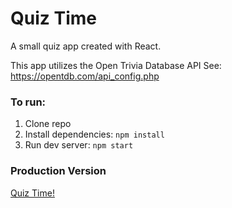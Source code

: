 # Quiz Time

A small quiz app created with React. 

This app utilizes the Open Trivia Database API
See: https://opentdb.com/api_config.php

### To run:
1. Clone repo
2. Install dependencies: ```npm install```
3. Run dev server: ```npm start```


### Production Version
[Quiz Time!](https://it-is-quiz-time.netlify.app/)
